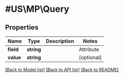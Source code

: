 # #US\MP\Query

## Properties

Name | Type | Description | Notes
------------ | ------------- | ------------- | -------------
**field** | **string** | | Attribute | Description | Data Type | --- | ----------- | ------- | sku | An arbitrary alphanumeric unique ID, seller-specified, identifying each item | string | gtin | Specifies a Global Trade Item Number (GTIN) search. GTIN must be 14 digits. | string | [optional]
**value** | **string** |  | [optional]


[[Back to Model list]](../) [[Back to API list]](../../Api/US/MP) [[Back to README]](../../README.md)
